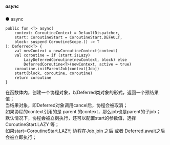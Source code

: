 ##### async  

● async  
```
public fun <T> async(
    context: CoroutineContext = DefaultDispatcher,
    start: CoroutineStart = CoroutineStart.DEFAULT,
    block: suspend CoroutineScope.() -> T
): Deferred<T> {
    val newContext = newCoroutineContext(context)
    val coroutine = if (start.isLazy)
        LazyDeferredCoroutine(newContext, block) else
        DeferredCoroutine<T>(newContext, active = true)
    coroutine.initParentJob(context[Job])
    start(block, coroutine, coroutine)
    return coroutine
}
```  

在函数体内，创建一个协程对象，以Deferred类对象的形式，返回一个预结果值；  
当结果对象，即Deferred对象调用cancel后，协程会被取消；  
如果协程的context引用的是 parent 的context，那么job也是parent的子job；  
默认情况下，协程会被立刻执行，还可以配置start的参数值，选择 CoroutineStart.LAZY 等；  
如果start=CoroutineStart.LAZY; 协程在Job.join 之后 或者 Deferred.await之后会被立即执行；    

